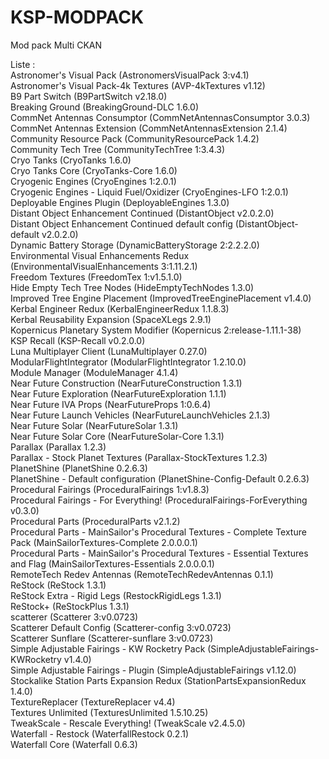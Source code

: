 # KSP-MODPACK
Mod pack Multi CKAN

Liste :<br>
Astronomer's Visual Pack (AstronomersVisualPack 3:v4.1)<br>
Astronomer's Visual Pack-4k Textures (AVP-4kTextures v1.12)<br>
B9 Part Switch (B9PartSwitch v2.18.0)<br>
Breaking Ground (BreakingGround-DLC 1.6.0)<br>
CommNet Antennas Consumptor (CommNetAntennasConsumptor 3.0.3)<br>
CommNet Antennas Extension (CommNetAntennasExtension 2.1.4)<br>
Community Resource Pack (CommunityResourcePack 1.4.2)<br>
Community Tech Tree (CommunityTechTree 1:3.4.3)<br>
Cryo Tanks (CryoTanks 1.6.0)<br>
Cryo Tanks Core (CryoTanks-Core 1.6.0)<br>
Cryogenic Engines (CryoEngines 1:2.0.1)<br>
Cryogenic Engines - Liquid Fuel/Oxidizer (CryoEngines-LFO 1:2.0.1)<br>
Deployable Engines Plugin (DeployableEngines 1.3.0)<br>
Distant Object Enhancement Continued (DistantObject v2.0.2.0)<br>
Distant Object Enhancement Continued default config (DistantObject-default v2.0.2.0)<br>
Dynamic Battery Storage (DynamicBatteryStorage 2:2.2.2.0)<br>
Environmental Visual Enhancements Redux (EnvironmentalVisualEnhancements 3:1.11.2.1)<br>
Freedom Textures (FreedomTex 1:v1.5.1.0)<br>
Hide Empty Tech Tree Nodes (HideEmptyTechNodes 1.3.0)<br>
Improved Tree Engine Placement (ImprovedTreeEnginePlacement v1.4.0)<br>
Kerbal Engineer Redux (KerbalEngineerRedux 1.1.8.3)<br>
Kerbal Reusability Expansion (SpaceXLegs 2.9.1)<br>
Kopernicus Planetary System Modifier (Kopernicus 2:release-1.11.1-38)<br>
KSP Recall (KSP-Recall v0.2.0.0)<br>
Luna Multiplayer Client (LunaMultiplayer 0.27.0)<br>
ModularFlightIntegrator (ModularFlightIntegrator 1.2.10.0)<br>
Module Manager (ModuleManager 4.1.4)<br>
Near Future Construction (NearFutureConstruction 1.3.1)<br>
Near Future Exploration (NearFutureExploration 1.1.1)<br>
Near Future IVA Props (NearFutureProps 1:0.6.4)<br>
Near Future Launch Vehicles (NearFutureLaunchVehicles 2.1.3)<br>
Near Future Solar (NearFutureSolar 1.3.1)<br>
Near Future Solar Core (NearFutureSolar-Core 1.3.1)<br>
Parallax (Parallax 1.2.3)<br>
Parallax - Stock Planet Textures (Parallax-StockTextures 1.2.3)<br>
PlanetShine (PlanetShine 0.2.6.3)<br>
PlanetShine - Default configuration (PlanetShine-Config-Default 0.2.6.3)<br>
Procedural Fairings (ProceduralFairings 1:v1.8.3)<br>
Procedural Fairings - For Everything! (ProceduralFairings-ForEverything v0.3.0)<br>
Procedural Parts (ProceduralParts v2.1.2)<br>
Procedural Parts - MainSailor's Procedural Textures - Complete Texture Pack (MainSailorTextures-Complete 2.0.0.0.1)<br>
Procedural Parts - MainSailor's Procedural Textures - Essential Textures and Flag (MainSailorTextures-Essentials 2.0.0.0.1)<br>
RemoteTech Redev Antennas (RemoteTechRedevAntennas 0.1.1)<br>
ReStock (ReStock 1.3.1)<br>
ReStock Extra - Rigid Legs (RestockRigidLegs 1.3.1)<br>
ReStock+ (ReStockPlus 1.3.1)<br>
scatterer (Scatterer 3:v0.0723)<br>
Scatterer Default Config (Scatterer-config 3:v0.0723)<br>
Scatterer Sunflare (Scatterer-sunflare 3:v0.0723)<br>
Simple Adjustable Fairings - KW Rocketry Pack (SimpleAdjustableFairings-KWRocketry v1.4.0)<br>
Simple Adjustable Fairings - Plugin (SimpleAdjustableFairings v1.12.0)<br>
Stockalike Station Parts Expansion Redux (StationPartsExpansionRedux 1.4.0)<br>
TextureReplacer (TextureReplacer v4.4)<br>
Textures Unlimited (TexturesUnlimited 1.5.10.25)<br>
TweakScale - Rescale Everything! (TweakScale v2.4.5.0)<br>
Waterfall - Restock (WaterfallRestock 0.2.1)<br>
Waterfall Core (Waterfall 0.6.3)<br>
